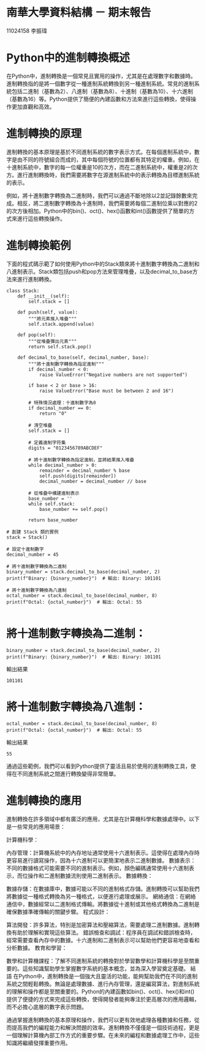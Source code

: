 # 南華大學資料結構 － 期末報告
11024158 李振瑋

# Python中的進制轉換概述
在Python中，進制轉換是一個常見且實用的操作，尤其是在處理數字和數據時。進制轉換指的是將一個數字從一種進制系統轉換到另一種進制系統。常見的進制系統包括二進制（基數為2）、八進制（基數為8）、十進制（基數為10）、十六進制（基數為16）等。Python提供了簡便的內建函數和方法來進行這些轉換，使得操作更加直觀和高效。


# 進制轉換的原理
進制轉換的基本原理是基於不同進制系統的數字表示方式。在每個進制系統中，數字是由不同的符號組合而成的，其中每個符號的位置都有其特定的權重。例如，在十進制系統中，數字的每一位權重是10的次方，而在二進制系統中，權重是2的次方。進行進制轉換時，我們需要將數字在源進制系統中的表示轉換為目標進制系統的表示。

例如，將十進制數字轉換為二進制時，我們可以通過不斷地除以2並記錄餘數來完成。相反，將二進制數字轉換為十進制時，我們需要將每個二進制位乘以對應的2的次方後相加。Python中的bin()、oct()、hex()函數和int()函數提供了簡單的方式來進行這些轉換操作。
# 進制轉換範例
下面的程式碼示範了如何使用Python中的Stack類來將十進制數字轉換為二進制和八進制表示。Stack類包括push和pop方法來管理堆疊，以及decimal_to_base方法來進行進制轉換。

```
class Stack:
    def __init__(self):
        self.stack = []

    def push(self, value):
        """將元素推入堆疊"""
        self.stack.append(value)

    def pop(self):
        """從堆疊彈出元素"""
        return self.stack.pop()

    def decimal_to_base(self, decimal_number, base):
        """將十進制數字轉換為指定進制"""
        if decimal_number < 0:
            raise ValueError("Negative numbers are not supported")

        if base < 2 or base > 16:
            raise ValueError("Base must be between 2 and 16")

        # 特殊情況處理：十進制數字為0
        if decimal_number == 0:
            return "0"

        # 清空堆疊
        self.stack = []

        # 定義進制字符集
        digits = "0123456789ABCDEF"

        # 將十進制數字轉換為指定進制，並將結果推入堆疊
        while decimal_number > 0:
            remainder = decimal_number % base
            self.push(digits[remainder])
            decimal_number = decimal_number // base

        # 從堆疊中構建進制表示
        base_number = ''
        while self.stack:
            base_number += self.pop()

        return base_number

# 創建 Stack 類的實例
stack = Stack()

# 設定十進制數字
decimal_number = 45

# 將十進制數字轉換為二進制
binary_number = stack.decimal_to_base(decimal_number, 2)
print(f"Binary: {binary_number}")  # 輸出: Binary: 101101

# 將十進制數字轉換為八進制
octal_number = stack.decimal_to_base(decimal_number, 8)
print(f"Octal: {octal_number}")  # 輸出: Octal: 55


```
# 將十進制數字轉換為二進制：
```
binary_number = stack.decimal_to_base(decimal_number, 2)
print(f"Binary: {binary_number}")  # 輸出: Binary: 101101
```
輸出結果
```
101101
```
# 將十進制數字轉換為八進制：
```
octal_number = stack.decimal_to_base(decimal_number, 8)
print(f"Octal: {octal_number}")  # 輸出: Octal: 55
```
輸出結果
```
55
```
通過這些範例，我們可以看到Python提供了靈活且易於使用的進制轉換工具，使得在不同進制系統之間進行轉換變得非常簡單。





# 進制轉換的應用
進制轉換在許多領域中都有廣泛的應用，尤其是在計算機科學和數據處理中。以下是一些常見的應用場景：

計算機科學：

內存管理：計算機系統中的內存地址通常使用十六進制表示。這使得在處理內存時更容易進行讀寫操作，因為十六進制可以更簡潔地表示二進制數據。
數據表示：不同的數據格式可能需要不同的進制表示。例如，顏色編碼通常使用十六進制表示，而位操作和二進制數據流則使用二進制表示。
數據轉換：

數據存儲：在數據庫中，數據可能以不同的進制格式存儲。進制轉換可以幫助我們將數據從一種格式轉換為另一種格式，以便進行處理或展示。
網絡通信：在網絡通信中，數據經常以二進制格式傳輸。將數據從十進制或其他格式轉換為二進制是確保數據準確傳輸的關鍵步驟。
程式設計：

算法開發：許多算法，特別是加密算法和壓縮算法，需要處理二進制數據。進制轉換有助於理解和實現這些算法。
錯誤檢查和調試：程序員在調試和錯誤檢查時，經常需要查看內存中的數據。十六進制和二進制表示可以幫助他們更容易地查看和分析數據。
教育和學習：

數學和計算機課程：了解不同進制系統的轉換對於學習數學和計算機科學是至關重要的。這些知識幫助學生掌握數字系統的基本概念，並為深入學習奠定基礎。
結語
在Python中，進制轉換是一個強大且靈活的功能，能夠幫助我們在不同的進制系統之間輕鬆轉換。無論是處理數據、進行內存管理，還是編寫算法，對進制系統的理解和操作都是至關重要的。Python的內建函數如bin()、oct()、hex()和int()提供了便捷的方式來完成這些轉換，使得開發者能夠專注於更高層次的應用邏輯，而不必擔心底層的數字表示問題。

通過掌握進制轉換的基本原理和操作，我們可以更有效地處理各種數據和任務，從而提高我們的編程能力和解決問題的效率。進制轉換不僅僅是一個技術過程，更是一個理解計算機內部工作方式的重要步驟。在未來的編程和數據處理工作中，這些知識將繼續發揮重要作用。

